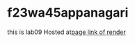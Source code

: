 # f23wa45appanagari
this is lab09
Hosted at[page link of render](https://f23wa45appanagari-0gi6.onrender.com)